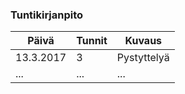 ### Tuntikirjanpito

Päivä | Tunnit | Kuvaus
--------------- | ----- | -----
13.3.2017 | 3 | Pystyttelyä
... | ... | ...
